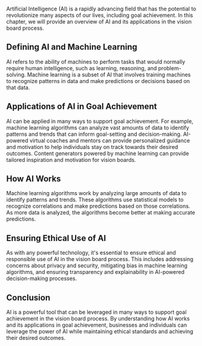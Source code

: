 
Artificial Intelligence (AI) is a rapidly advancing field that has the potential to revolutionize many aspects of our lives, including goal achievement. In this chapter, we will provide an overview of AI and its applications in the vision board process.

Defining AI and Machine Learning
--------------------------------

AI refers to the ability of machines to perform tasks that would normally require human intelligence, such as learning, reasoning, and problem-solving. Machine learning is a subset of AI that involves training machines to recognize patterns in data and make predictions or decisions based on that data.

Applications of AI in Goal Achievement
--------------------------------------

AI can be applied in many ways to support goal achievement. For example, machine learning algorithms can analyze vast amounts of data to identify patterns and trends that can inform goal-setting and decision-making. AI-powered virtual coaches and mentors can provide personalized guidance and motivation to help individuals stay on track towards their desired outcomes. Content generators powered by machine learning can provide tailored inspiration and motivation for vision boards.

How AI Works
------------

Machine learning algorithms work by analyzing large amounts of data to identify patterns and trends. These algorithms use statistical models to recognize correlations and make predictions based on those correlations. As more data is analyzed, the algorithms become better at making accurate predictions.

Ensuring Ethical Use of AI
--------------------------

As with any powerful technology, it's essential to ensure ethical and responsible use of AI in the vision board process. This includes addressing concerns about privacy and security, mitigating bias in machine learning algorithms, and ensuring transparency and explainability in AI-powered decision-making processes.

Conclusion
----------

AI is a powerful tool that can be leveraged in many ways to support goal achievement in the vision board process. By understanding how AI works and its applications in goal achievement, businesses and individuals can leverage the power of AI while maintaining ethical standards and achieving their desired outcomes.

